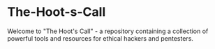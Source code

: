 # The-Hoot-s-Call
Welcome to "The Hoot's Call" - a repository containing a collection of powerful tools and resources for ethical hackers and pentesters.
